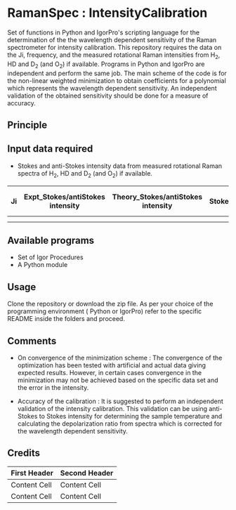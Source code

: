 # RamanSpec : IntensityCalibration

Set of functions in Python and IgorPro's scripting language for the determination of the the wavelength dependent sensitivity of the Raman spectrometer for intensity calibration. This repository requires the data on the Ji, frequency, and the measured rotational Raman intensities from H<sub>2</sub>, HD and D<sub>2</sub> (and O<sub>2</sub>) if available. Programs in Python and IgorPro are independent and perform the same job. The main scheme of the code is for the non-linear weighted minimization to obtain coefficients for a polynomial which represents the wavelength dependent sensitivity. An independent validation of the obtained sensitivity should be done for a measure of accuracy. 

## Principle

## Input data required
 
 - Stokes and anti-Stokes intensity data from measured rotational Raman spectra of H<sub>2</sub>, HD and D<sub>2</sub> (and O<sub>2</sub>) if available.

| Ji | Expt_Stokes/antiStokes intensity | Theory_Stokes/antiStokes intensity | Stokes_Freq | anti-Stokes freq | weight |
|----|----------------------------------|-------|-----------------|-------------|-----------------|
|    |                                  |       |                 |             |                 |
|    |                                  |       |                 |             |                 |


## Available programs
 - Set of Igor Procedures
 - A Python module 

 
## Usage

Clone the repository or download the zip file. As per your choice of the programming environment ( Python or IgorPro) refer to the specific README inside the folders and proceed. 
 
## Comments
 
 - On convergence of the minimization scheme : The convergence of the optimization has been tested with artificial and actual data giving expected results. However, in certain cases convergence in the minimization may not be achieved based on the specific data set and the error in the intensity.
 
 - Accuracy of the calibration : It is suggested to perform an independent validation of the intensity calibration. This validation can be using anti-Stokes to Stokes intensity for determining the sample temperature and calculating the depolarization ratio from spectra which is corrected for the wavelength dependent sensitivity.
 

## Credits
 
 

| First Header  | Second Header |
| ------------- | ------------- |
| Content Cell  | Content Cell  |
| Content Cell  | Content Cell  

